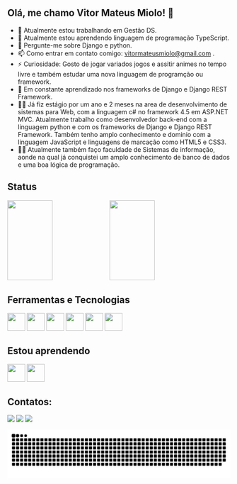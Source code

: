 ## Olá, me chamo Vitor Mateus Miolo!  👋

- 🔭 Atualmente estou trabalhando em Gestão DS.
- 🌱 Atualmente estou aprendendo linguagem de programação TypeScript.
- 💬 Pergunte-me sobre Django e python.
- 📫 Como entrar em contato comigo: vitormateusmiolo@gmail.com .
- ⚡ Curiosidade: Gosto de jogar variados jogos e assitir animes no tempo livre e também estudar uma nova linguagem de programção ou framework.
- 🤔 Em constante aprendizado nos frameworks de Django e Django REST Framework.
- 🧑‍💻 Já fiz estágio por um ano e 2 meses na area de desenvolvimento de sistemas para Web, com a linguagem c# no framework 4.5 em ASP.NET MVC. Atualmente trabalho como desenvolvedor back-end com a linguagem python e com os frameworks de Django e Django REST Framework. Também tenho amplo conhecimento e dominio com a linguagem JavaScript e linguagens de marcação como HTML5 e CSS3.
- 👨‍🎓 Atualmente também faço faculdade de Sistemas de informação, aonde na qual já conquistei um amplo conhecimento de banco de dados e uma boa lógica de programação.

## Status
<div style="display: inline_block">
  <a href="https://github.com/Vitor47"><img height="180em" width="45%" src="https://github-readme-stats.vercel.app/api/top-langs/?username=Vitor47&layout=compact&langs_count=7&theme=dracula"/></a>
  <a href="https://github.com/Vitor47"><img height="180em" width="45%" src="https://github-readme-stats.vercel.app/api?username=Vitor47&show_icons=true&theme=dracula&include_all_commits=true&count_private=true"/></a>
</div>

## Ferramentas e Tecnologias
  <div style="display: inline_block">
    <img src="https://cdn.jsdelivr.net/gh/devicons/devicon/icons/git/git-original.svg" width="40" height="40"/>
    <img src="https://cdn.jsdelivr.net/gh/devicons/devicon/icons/bootstrap/bootstrap-original.svg" width="40" height="40"/>
    <img src="https://cdn.jsdelivr.net/gh/devicons/devicon/icons/python/python-original.svg" width="40" height="40"/>
    <img src="https://cdn.jsdelivr.net/gh/devicons/devicon/icons/django/django-plain.svg" width="40" height="40"/>
    <img src="https://cdn.jsdelivr.net/gh/devicons/devicon/icons/dotnetcore/dotnetcore-original.svg" width="40" height="40"/>
    <img src="https://cdn.jsdelivr.net/gh/devicons/devicon/icons/javascript/javascript-original.svg" width="40" height="40"/>
  </div>

## Estou aprendendo

  <div style="display: inline_block">
    <img src="https://cdn.jsdelivr.net/gh/devicons/devicon/icons/linux/linux-original.svg" width="40" height="40"/>
    <img src="https://cdn.jsdelivr.net/gh/devicons/devicon/icons/docker/docker-original.svg" width="40" height="40"/>
  </div>

## Contatos:

<div>
  <a href="https://instagram.com/v1tor_m1olo" target="_blank"><img src="https://img.shields.io/badge/-Instagram-%23E4405F?style=for-the-badge&logo=instagram&logoColor=white" target="_blank"></a>
  <a href="mailto:vitormateusmiolo@gmail.com"><img src="https://img.shields.io/badge/Gmail-D14836?style=for-the-badge&logo=gmail&logoColor=white" target="_blank"></a>
  <a href="https://www.linkedin.com/in/vitor-mateus-miolo-b28216213" target="_blank"><img src="https://img.shields.io/badge/-LinkedIn-%230077B5?style=for-the-badge&logo=linkedin&logoColor=white" target="_blank"></a>   
</div>

![Snake animation](https://raw.githubusercontent.com/Platane/snk/output/github-contribution-grid-snake.svg)
